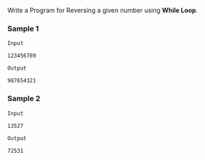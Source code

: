 Write a Program for Reversing a given number using **While Loop**. 

### Sample 1
`Input`
```
123456789
```

`Output`
```
987654321
```

### Sample 2
`Input`
```
13527
```

`Output`
```
72531
```
